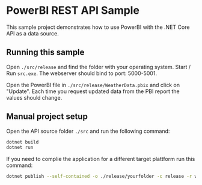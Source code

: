 # PowerBI REST API Sample

This sample project demonstrates how to use PowerBI with the .NET Core API as a data source.

## Running this sample
Open `./src/release` and find the folder with your operating system.
Start / Run `src.exe`. The webserver should bind to port: 5000-5001.

Open the PowerBI file in `./src/release/WeatherData.pbix` and click on "Update". Each time you request updated data from the PBI report the values should change.



## Manual project setup
Open the API source folder `./src` and run the following command:

```bash
dotnet build
dotnet run
```
If you need to complie the application for a different target plattform run this command:
```bash
dotnet publish --self-contained -o ./release/yourfolder -c release -r win7-x64
```
